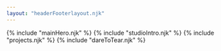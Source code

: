 ```yaml
---
layout: "headerFooterlayout.njk"
---
```


<div class="container">
  {% include "mainHero.njk" %}
  {% include "studioIntro.njk" %}
  {% include "projects.njk" %}
  {% include "dareToTear.njk" %}
</div>
